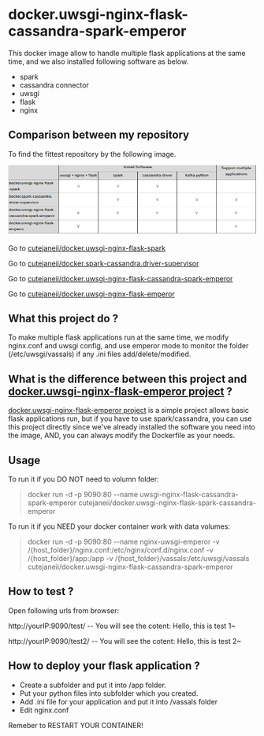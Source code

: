 # docker.uwsgi-nginx-flask-cassandra-spark-emperor #
This docker image allow to handle multiple flask applications at the same time, and we also installed following software as below.

- spark
- cassandra connector
- uwsgi
- flask
- nginx

## Comparison between my repository ##

To find the fittest repository by the following image.


![](git-repository-comparison.png)

Go to [cutejaneii/docker.uwsgi-nginx-flask-spark](https://github.com/cutejaneii/docker.uwsgi-nginx-flask-spark)

Go to [cutejaneii/docker.spark-cassandra.driver-supervisor](https://github.com/cutejaneii/docker.spark-cassandra.-driver-supervisor)

Go to [cutejaneii/docker.uwsgi-nginx-flask-cassandra-spark-emperor](https://github.com/cutejaneii/docker.uwsgi-nginx-flask-cassandra-spark-emperor)

Go to [cutejaneii/docker.uwsgi-nginx-flask-emperor](https://github.com/cutejaneii/docker.uwsgi-nginx-flask-emperor)

## What this project do ? ##

To make multiple flask applications run at the same time, we modify nginx.conf and uwsgi config, and use emperor mode to monitor the folder (/etc/uwsgi/vassals) if any .ini files add/delete/modified.

## What is the difference between this project and [docker.uwsgi-nginx-flask-emperor project](https://github.com/cutejaneii/docker.uwsgi-nginx-flask-emperor) ? ##

[docker.uwsgi-nginx-flask-emperor project](https://github.com/cutejaneii/docker.uwsgi-nginx-flask-emperor) is a simple project allows basic flask applications run, but if you have to use spark/cassandra, you can use this project directly since we've already installed the software you need into the image, AND, you can always modify the Dockerfile as your needs.

## Usage ##

To run it if you DO NOT need to volumn folder:

> docker run -d -p 9090:80 --name uwsgi-nginx-flask-cassandra-spark-emperor cutejaneii/docker.uwsgi-nginx-flask-spark-cassandra-emperor

To run it if you NEED your docker container work with data volumes:

> docker run -d -p 9090:80 --name nginx-uwsgi-emperor 
> -v /{host_folder}/nginx.conf:/etc/nginx/conf.d/nginx.conf 
> -v /{host_folder}/app:/app 
> -v /{host_folder}/vassals:/etc/uwsgi/vassals 
> cutejaneii/docker.uwsgi-nginx-flask-cassandra-spark-emperor

## How to test ? ##

Open following urls from browser:

http://yourIP:9090/test/ -- You will see the cotent: Hello, this is test 1~

http://yourIP:9090/test2/ -- You will see the cotent: Hello, this is test 2~

## How to deploy your flask application ? ##

- Create a subfolder and put it into /app folder.
- Put your python files into subfolder which you created.
- Add .ini file for your application and put it into /vassals folder
- Edit nginx.conf

Remeber to RESTART YOUR CONTAINER!
